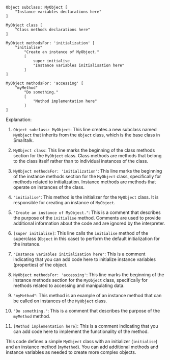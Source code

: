 ```smalltalk
Object subclass: MyObject [
    "Instance variables declarations here"
]

MyObject class [
    "Class methods declarations here"
]

MyObject methodsFor: 'initialization' [
    "initialise"
        "Create an instance of MyObject."
        [
            super initialise
            "Instance variables initialisation here"
        ]
]

MyObject methodsFor: 'accessing' [
    "myMethod"
        "Do something."
        [
            "Method implementation here"
        ]
]
```

Explanation:

1. `Object subclass: MyObject`: This line creates a new subclass named `MyObject` that inherits from the `Object` class, which is the base class in Smalltalk.


2. `MyObject class`: This line marks the beginning of the class methods section for the `MyObject` class. Class methods are methods that belong to the class itself rather than to individual instances of the class.


3. `MyObject methodsFor: 'initialization'`: This line marks the beginning of the instance methods section for the `MyObject` class, specifically for methods related to initialization. Instance methods are methods that operate on instances of the class.


4. `"initialise"`: This method is the initializer for the `MyObject` class. It is responsible for creating an instance of `MyObject`.


5. `"Create an instance of MyObject."`: This is a comment that describes the purpose of the `initialise` method. Comments are used to provide additional information about the code and are ignored by the interpreter.


6. `[super initialise]`: This line calls the `initialise` method of the superclass (`Object` in this case) to perform the default initialization for the instance.


7. `"Instance variables initialisation here"`: This is a comment indicating that you can add code here to initialize instance variables (properties) of the object.


8. `MyObject methodsFor: 'accessing'`: This line marks the beginning of the instance methods section for the `MyObject` class, specifically for methods related to accessing and manipulating data.


9. `"myMethod"`: This method is an example of an instance method that can be called on instances of the `MyObject` class.


10. `"Do something."`: This is a comment that describes the purpose of the `myMethod` method.


11. `[Method implementation here]`: This is a comment indicating that you can add code here to implement the functionality of the method.


This code defines a simple `MyObject` class with an initializer (`initialise`) and an instance method (`myMethod`). You can add additional methods and instance variables as needed to create more complex objects.